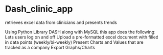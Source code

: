 # Dash_clinic_app
retrieves excel data from clinicians and presents trends

Using Python Library DASH along with MySQL this app does the following:
Lets users log on and off
Upload a pre-formatted excel document with filled in data points (weekly/bi-weekly)
Present Charts and Values that are tracked as a company
Export Graphs/Charts
